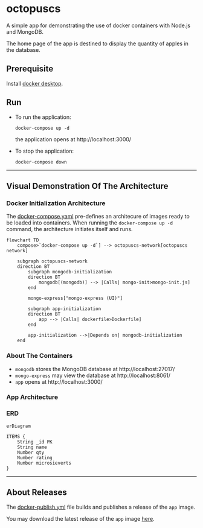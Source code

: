 # octopuscs

A simple app for demonstrating the use of docker containers with Node.js and MongoDB.

The home page of the app is destined to display the quantity of apples in the database.

## Prerequisite

Install [docker desktop](https://docs.docker.com/desktop/).

## Run

- To run the application:

  ```
  docker-compose up -d
  ```
  
  the application opens at http://localhost:3000/

- To stop the application:

  ```
  docker-compose down
  ```
---

## Visual Demonstration Of The Architecture

### Docker Initialization Architecture

The [docker-compose.yaml](docker-compose.yaml) pre-defines an architecure of 
images ready to be loaded into containers.
When running the `docker-compose up -d` command, the architecture initiates itself and runs.
```mermaid
flowchart TD
    compose>`docker-compose up -d`] --> octopuscs-network[octopuscs network]

    subgraph octopuscs-network
    direction BT
        subgraph mongodb-initialization
        direction BT
            mongodb[(mongodb)] --> |Calls| mongo-init>mongo-init.js]
        end

        mongo-express["mongo-express (UI)"]

        subgraph app-initialization
        direction BT
            app --> |Calls| dockerfile>Dockerfile]
        end

        app-initialization -->|Depends on| mongodb-initialization
    end
```

### About The Containers

- `mongodb` stores the MongoDB database at http://localhost:27017/
- `mongo-express` may view the database at http://localhost:8061/
- `app` opens at http://localhost:3000/

### App Architecture

### ERD

```mermaid
erDiagram

ITEMS {
    String _id PK
    String name
    Number qty
    Number rating
    Number microsieverts
}

```

---

## About Releases

The [docker-publish.yml](.github/workflows/docker-publish.yml) file builds and publishes a release of the `app` image.

You may download the latest release of the `app` image [here](https://github.com/taljacob2/octopuscs/pkgs/container/octopuscs).

